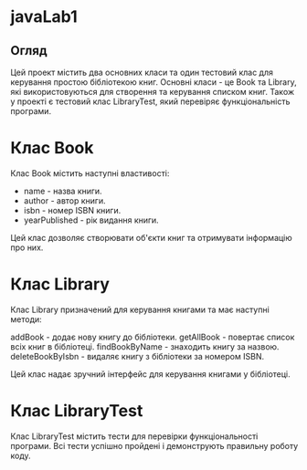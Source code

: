 # javaLab1

## Огляд
Цей проект містить два основних класи та один тестовий клас для керування простою бібліотекою книг. Основні класи - це Book та Library, які використовуються для створення та керування списком книг. Також у проекті є тестовий клас LibraryTest, який перевіряє функціональність програми.

# Клас Book
Клас Book містить наступні властивості:

- name - назва книги.
- author - автор книги.
- isbn - номер ISBN книги.
- yearPublished - рік видання книги.

Цей клас дозволяє створювати об'єкти книг та отримувати інформацію про них.

# Клас Library
Клас Library призначений для керування книгами та має наступні методи:

addBook - додає нову книгу до бібліотеки.
getAllBook - повертає список всіх книг в бібліотеці.
findBookByName - знаходить книгу за назвою.
deleteBookByIsbn - видаляє книгу з бібліотеки за номером ISBN.

Цей клас надає зручний інтерфейс для керування книгами у бібліотеці.

# Клас LibraryTest
Клас LibraryTest містить тести для перевірки функціональності програми. Всі тести успішно пройдені і демонструють правильну роботу коду.
